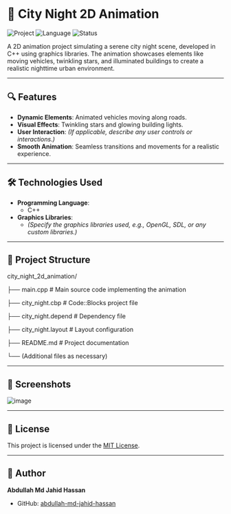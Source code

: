 # 🌃 City Night 2D Animation

![Project](https://img.shields.io/badge/Project-City%20Night%202D%20Animation-blue)
![Language](https://img.shields.io/badge/Language-C++-yellow)
![Status](https://img.shields.io/badge/Status-Completed-brightgreen)

A 2D animation project simulating a serene city night scene, developed in C++ using graphics libraries. The animation showcases elements like moving vehicles, twinkling stars, and illuminated buildings to create a realistic nighttime urban environment.

---

## 🔍 Features

- **Dynamic Elements**: Animated vehicles moving along roads.
- **Visual Effects**: Twinkling stars and glowing building lights.
- **User Interaction**: *(If applicable, describe any user controls or interactions.)*
- **Smooth Animation**: Seamless transitions and movements for a realistic experience.

---

## 🛠️ Technologies Used

- **Programming Language**:
  - C++
- **Graphics Libraries**:
  - *(Specify the graphics libraries used, e.g., OpenGL, SDL, or any custom libraries.)*

---

## 📁 Project Structure

city_night_2d_animation/

├── main.cpp # Main source code implementing the animation

├── city_night.cbp # Code::Blocks project file

├── city_night.depend # Dependency file

├── city_night.layout # Layout configuration

├── README.md # Project documentation

└── (Additional files as necessary)

---

## 📸 Screenshots

![image](https://github.com/user-attachments/assets/98974821-471c-4b77-926f-41c19e9d1a67)


---

## 📄 License

This project is licensed under the [MIT License](LICENSE).

---

## 👤 Author

**Abdullah Md Jahid Hassan**

- GitHub: [abdullah-md-jahid-hassan](https://github.com/abdullah-md-jahid-hassan)
